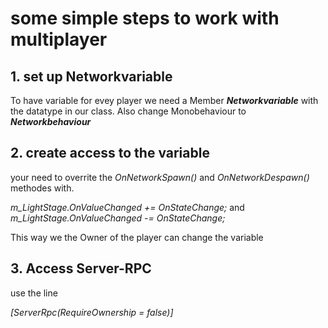 # some simple steps to work with multiplayer

## 1. set up Networkvariable

To have variable for evey player we need a Member ***Networkvariable*** with the datatype in our class. Also change Monobehaviour to ***Networkbehaviour***

## 2. create access to the variable

your need to overrite the *OnNetworkSpawn()* and *OnNetworkDespawn()* methodes with.

*m_LightStage.OnValueChanged += OnStateChange;* and<br>
*m_LightStage.OnValueChanged -= OnStateChange;*

This way we the Owner of the player can change the variable

## 3. Access Server-RPC

use the line

*[ServerRpc(RequireOwnership = false)]*